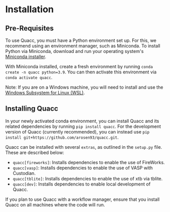 # Installation

## Pre-Requisites

To use Quacc, you must have a Python environment set up. For this, we recommend using an environment manager, such as Miniconda. To install Python via Miniconda, download and run your operating system's [Miniconda installer](https://docs.conda.io/en/latest/miniconda.html).

With Miniconda installed, create a fresh environment by running `conda create -n quacc python=3.9`. You can then activate this environment via `conda activate quacc`.

Note: If you are on a Windows machine, you will need to install and use the [Windows Subsystem for Linux (WSL)](https://ubuntu.com/wsl).

## Installing Quacc

In your newly activated conda environment, you can install Quacc and its related dependencies by running `pip install quacc`. For the development version of Quacc (currently recommended), you can instead use `pip install git+https://github.com/arosen93/quacc.git`.

Quacc can be installed with several `extras`, as outlined in the `setup.py` file. These are described below:

- `quacc[fireworks]`: Installs dependencies to enable the use of FireWorks.
- `quacc[vasp]`: Installs dependencies to enable the use of VASP with Custodian.
- `quacc[tblite]`: Installs dependencies to enable the use of xtb via tblite.
- `quacc[dev]`: Installs dependencies to enable local development of Quacc.

If you plan to use Quacc with a workflow manager, ensure that you install Quacc on all machines where the code will run.
